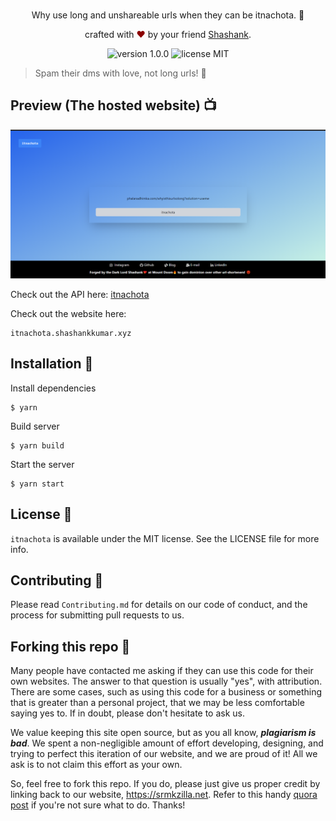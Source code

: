 <br>
<p align="center">
Why use long and unshareable urls when they can be itnachota. 🔗
</p>
<p align="center">
crafted with <span style="color: #8b0000;">&hearts;</span> by your friend <a href="https://www.linkedin.com/in/shawshankkumar/">Shashank</a>.
</p>
<p align="center">
    <img src="https://img.shields.io/badge/version-1.0.0-yellowgreen" alt="version 1.0.0"/>
    <img src="https://img.shields.io/badge/license-MIT-brightgreen" alt="license MIT"/>
</p>

> Spam their dms with love, not long urls! 💖

## Preview (The hosted website) 📺

<div align="center">
  <img alt="Screenshot" src="Public/Screenshot.png" />
</div>

Check out the API here: [itnachota](https://github.com/shawshankkumar/itna_chota)

Check out the website here:

```
itnachota.shashankkumar.xyz
```

## Installation 🔧

Install dependencies

```
$ yarn
```

Build server

```
$ yarn build
```

Start the server

```
$ yarn start
```

## License 📜

`itnachota` is available under the MIT license. See the LICENSE file for more info.

## Contributing 🤝

Please read `Contributing.md` for details on our code of conduct, and the process for submitting pull requests to us.

## Forking this repo 🚨

Many people have contacted me asking if they can use this code for their own websites. The answer to that question is usually "yes", with attribution. There are some cases, such as using this code for a business or something that is greater than a personal project, that we may be less comfortable saying yes to. If in doubt, please don't hesitate to ask us.

We value keeping this site open source, but as you all know, _**plagiarism is bad**_. We spent a non-negligible amount of effort developing, designing, and trying to perfect this iteration of our website, and we are proud of it! All we ask is to not claim this effort as your own.

So, feel free to fork this repo. If you do, please just give us proper credit by linking back to our website, https://srmkzilla.net. Refer to this handy [quora post](https://www.quora.com/Is-it-bad-to-copy-other-peoples-code) if you're not sure what to do. Thanks!
